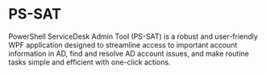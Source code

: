 # PS-SAT
PowerShell ServiceDesk Admin Tool (PS-SAT) is a robust and user-friendly WPF application designed to streamline access to important account information in AD, find and resolve AD account issues, and make routine tasks simple and efficient with one-click actions.

